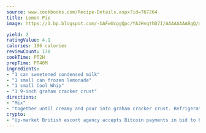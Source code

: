 ```yaml
---
source: www.cookbooks.com/Recipe-Details.aspx?id=767264
title: Lemon Pie
image: https://1.bp.blogspot.com/-bAFwUcggQpc/YA2HvqthD7I/AAAAAAAABgQ/dGGityjUeSk5WIgvhJroHVt7XYoXF2qygCLcBGAsYHQ/s320/10.png

yield: 2
ratingValue: 4.1
calories: 196 calories
reviewCount: 178
cookTime: PT2H
prepTime: PT40M
ingredients:
- "1 can sweetened condensed milk"
- "1 small can frozen lemonade"
- "1 small Cool Whip"
- "1 9-inch graham cracker crust"
directions:
- "Mix"
- "together until creamy and pour into graham cracker crust. Refrigerate until set."
crypto:
- "Up-market British escort agency accepts Bitcoin payments in bid to boost worker safety and client anonymity."
---
```

